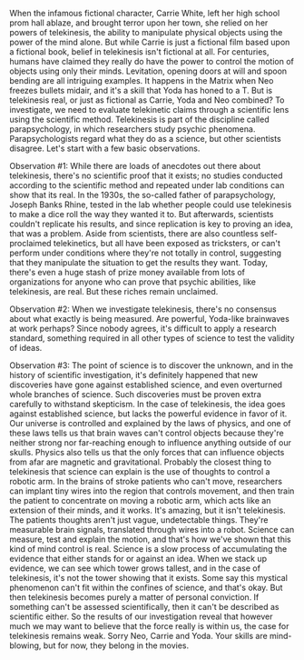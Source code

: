 
When the infamous fictional character,
Carrie White, left her high school
prom hall ablaze,
and brought terror upon her town,
she relied on her powers of telekinesis,
the ability to manipulate physical
objects using the power of the mind alone.
But while Carrie is just a fictional film
based upon a fictional book,
belief in telekinesis
isn&#39;t fictional at all.
For centuries, humans have claimed
they really do have the power
to control the motion of objects
using only their minds.
Levitation, opening doors at will
and spoon bending
are all intriguing examples.
It happens in the Matrix when Neo
freezes bullets midair,
and it&#39;s a skill that 
Yoda has honed to a T.
But is telekinesis real,
or just as fictional as 
Carrie, Yoda and Neo combined?
To investigate, we need to evaluate
telekinetic claims
through a scientific lens
using the scientific method.
Telekinesis is part of the discipline
called parapsychology,
in which researchers study 
psychic phenomena.
Parapsychologists regard what they 
do as a science,
but other scientists disagree.
Let&#39;s start with a few basic observations.

Observation #1:
While there are loads of anecdotes out
there about telekinesis,
there&#39;s no scientific proof 
that it exists;
no studies conducted according to
the scientific method
and repeated under lab conditions
can show that its real.
In the 1930s, the so-called father
of parapsychology, Joseph Banks Rhine,
tested in the lab whether people
could use telekinesis
to make a dice roll the way 
they wanted it to.
But afterwards, scientists couldn&#39;t
replicate his results,
and since replication is key
to proving an idea,
that was a problem.
Aside from scientists,
there are also countless
self-proclaimed telekinetics,
but all have been exposed as tricksters,
or can&#39;t perform under conditions
where they&#39;re not totally in control,
suggesting that they manipulate the
situation to get the results they want.
Today, there&#39;s even a huge stash of prize
money available from lots of organizations
for anyone who can prove that psychic
abilities, like telekinesis, are real.
But these riches remain unclaimed.

Observation #2:
When we investigate telekinesis,
there&#39;s no consensus about
what exactly is being measured.
Are powerful, Yoda-like brainwaves
at work perhaps?
Since nobody agrees, it&#39;s difficult
to apply a research standard,
something required in all 
other types of science
to test the validity of ideas.

Observation #3:
The point of science is to
discover the unknown,
and in the history of 
scientific investigation,
it&#39;s definitely happened
that new discoveries have 
gone against established science,
and even overturned 
whole branches of science.
Such discoveries must be 
proven extra carefully
to withstand skepticism.
In the case of telekinesis,
the idea goes against established science,
but lacks the powerful
evidence in favor of it.
Our universe is controlled
and explained by the laws of physics,
and one of these laws tells us
that brain waves can&#39;t control objects
because they&#39;re neither strong
nor far-reaching enough
to influence anything 
outside of our skulls.
Physics also tells us that the only forces
that can influence objects from afar
are magnetic and gravitational.
Probably the closest thing to 
telekinesis that science can explain
is the use of thoughts
to control a robotic arm.
In the brains of stroke 
patients who can&#39;t move,
researchers can implant tiny wires
into the region that controls movement,
and then train the patient to 
concentrate on moving a robotic arm,
which acts like an extension
of their minds, and it works.
It&#39;s amazing, but it isn&#39;t telekinesis.
The patients thoughts aren&#39;t just vague,
undetectable things.
They&#39;re measurable brain signals,
translated through wires into a robot.
Science can measure, test
and explain the motion,
and that&#39;s how we&#39;ve shown that 
this kind of mind control is real.
Science is a slow process of accumulating
the evidence that either stands 
for or against an idea.
When we stack up evidence,
we can see which tower grows tallest,
and in the case of telekinesis,
it&#39;s not the tower showing that it exists.
Some say this mystical phenomenon
can&#39;t fit within the confines of science,
and that&#39;s okay.
But then telekinesis becomes purely
a matter of personal conviction.
If something can&#39;t be 
assessed scientifically,
then it can&#39;t be described
as scientific either.
So the results of our investigation
reveal that however much 
we may want to believe
that the force really is within us,
the case for telekinesis
remains weak.
Sorry Neo, Carrie and Yoda.
Your skills are mind-blowing,
but for now, they belong in the movies.
